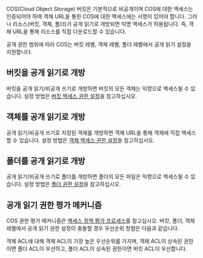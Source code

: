 COS(Cloud Object Storage) 버킷은 기본적으로 비공개이며 COS에 대한 액세스는 인증되어야 하며 객체 URL을 통한 COS에 대한 액세스에는 서명이 있어야 합니다. 그러나 리소스(버킷, 객체, 폴더)가 공개 읽기로 개방되면 익명 액세스가 허용됩니다. 즉, 객체 URL을 통해 리소스를 직접 다운로드할 수 있습니다.

공개 권한 범위에 따라 COS는 버킷 ​​레벨, 객체 레벨, 폴더 레벨에서 공개 읽기 설정을 지원합니다.

## 버킷을 공개 읽기로 개방

버킷을 공개 읽기/비공개 쓰기로 개방하면 버킷의 모든 객체는 익명으로 액세스될 수 있습니다. 설정 방법은 [버킷 액세스 권한 설정](https://intl.cloud.tencent.com/document/product/436/13315)을 참고하십시오.

## 객체를 공개 읽기로 개방

공개 읽기/비공개 쓰기로 지정된 객체를 개방하면 객체 URL을 통해 객체에 직접 액세스할 수 있습니다. 설정 방법은 [객체 액세스 권한 설정](https://intl.cloud.tencent.com/document/product/436/13327)을 참고하십시오.

## 폴더를 공개 읽기로 개방

공개 읽기/비공개 쓰기로 폴더를 개방하면 폴더의 모든 파일은 익명으로 액세스될 수 있습니다. 설정 방법은 [폴더 권한 설정](https://intl.cloud.tencent.com/document/product/436/35261)을 참고하십시오.

## 공개 읽기 권한 평가 메커니즘

COS 권한 평가 메커니즘은 [액세스 정책 평가 프로세스](https://intl.cloud.tencent.com/document/product/436/35240)를 참고십시오. 버킷, 폴더, 객체 레벨에서 공개 읽기 권한 설정이 충돌할 경우 우선순위 정렬은 다음과 같습니다.

객체 ACL에 대해 객체 ACL이 가장 높은 우선순위를 가지며, 객체 ACL이 상속된 권한이면 폴더 ACL이 우선하고, 폴더 ACL이 상속된 권한이면 버킷 ACL이 우선합니다.
